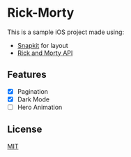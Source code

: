 # Rick-Morty

This is a sample iOS project made using:
- [Snapkit](https://github.com/SnapKit/SnapKit) for layout
- [Rick and Morty API](https://rickandmortyapi.com/) 


## Features

- [x] Pagination
- [x] Dark Mode
- [ ] Hero Animation

## License
[MIT](https://choosealicense.com/licenses/mit/)
